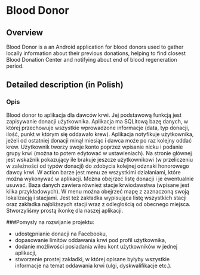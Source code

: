 # Blood Donor

## Overview
Blood Donor is a an Android application for blood donors used to gather locally information about their previous donations, helping to find closest Blood Donation Center and notifying about end of blood regeneration period.

## Detailed description (in Polish)
### Opis
Blood donor to aplikacja dla dawców krwi. Jej podstawową funkcją jest zapisywanie donacji użytkownika.
Aplikacja ma SQLitową bazę danych, w której przechowuje wszystkie wprowadzone informacje (data, typ donacji, ilość, punkt w którym się oddawało krew).
Aplikacja notyfikuje użytkownika, jeżeli od ostatniej donacji minął miesiąc i dawca może po raz kolejny oddać krew.
Użytkownik tworzy swoje konto poprzez wpisanie nicku i podanie grupy krwi (można to potem edytować w ustawieniach).
Na stronie głównej jest wskaźnik pokazujący ile brakuje jeszcze użytkownikowi (w przeliczeniu w zależności od typów donacji)
do zdobycia kolejnej odznaki honorowego dawcy krwi. W action barze jest menu ze wszystkimi działaniami, które można wykonywać w aplikacji.
Można obejrzeć listę donacji i je ewentualnie usuwać. Baza danych zawiera również stacje krwiodawstwa (wpisane jest kilka przykładowych).
W menu można obejrzeć mapę z zaznaczoną swoją lokalizacją i stacjami. Jest też zakładka wypisująca listę wszystkich stacji oraz zakładka
najbliższych stacji wraz z odległością od obecnego miejsca. Stworzyliśmy prostą ikonkę dla naszej aplikacji.

###Pomysły na rozwijanie projektu:
* udostępnianie donacji na Facebooku,
* dopasowanie limitów oddawania krwi pod profil użytkownika,
* dodanie możliwości posiadania wileu kont użytkowników w jednej aplikacji,
* stworzenie prostej zakładki, w której opisane byłyby wszystkie informacje na temat oddawania krwi (ulgi, dyskwalifikacje etc.).